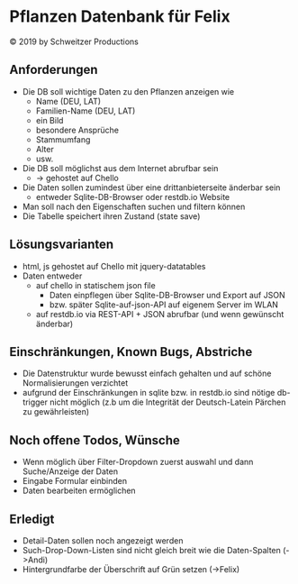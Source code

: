 # Pflanzen Datenbank für Felix

&#169; 2019 by Schweitzer Productions

## Anforderungen

- Die DB soll wichtige Daten zu den Pflanzen anzeigen wie
  - Name (DEU, LAT)
  - Familien-Name (DEU, LAT)
  - ein Bild
  - besondere Ansprüche
  - Stammumfang
  - Alter
  - usw.
- Die DB soll möglichst aus dem Internet abrufbar sein
  - -> gehostet auf Chello
- Die Daten sollen zumindest über eine drittanbieterseite änderbar sein
  - entweder Sqlite-DB-Browser oder restdb.io Website
- Man soll nach den Eigenschaften suchen und filtern können
- Die Tabelle speichert ihren Zustand (state save)

## Lösungsvarianten

- html, js gehostet auf Chello mit jquery-datatables
- Daten entweder
  - auf chello in statischem json file
    - Daten einpflegen über Sqlite-DB-Browser und Export auf JSON
    - bzw. später Sqlite-auf-json-API auf eigenem Server im WLAN 
  - auf restdb.io via REST-API + JSON abrufbar (und wenn gewünscht änderbar)

## Einschränkungen, Known Bugs, Abstriche

- Die Datenstruktur wurde bewusst einfach gehalten und auf schöne Normalisierungen verzichtet
- aufgrund der Einschränkungen in sqlite bzw. in restdb.io sind nötige db-trigger nicht möglich (z.b um die Integrität der Deutsch-Latein Pärchen zu gewährleisten)

## Noch offene Todos, Wünsche

- Wenn möglich über Filter-Dropdown zuerst auswahl und dann Suche/Anzeige der Daten
- Eingabe Formular einbinden
- Daten bearbeiten ermöglichen

## Erledigt

- Detail-Daten sollen noch angezeigt werden
- Such-Drop-Down-Listen sind nicht gleich breit wie die Daten-Spalten (->Andi)
- Hintergrundfarbe der Überschrift auf Grün setzen (->Felix)